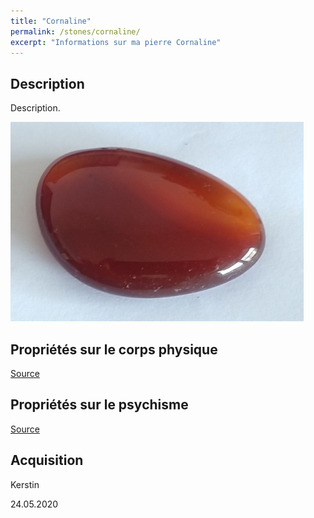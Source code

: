 ```yaml
---
title: "Cornaline"
permalink: /stones/cornaline/
excerpt: "Informations sur ma pierre Cornaline"
---
```


## Description
Description.

![Cornaline](/images/stones/Cornaline_Kerstin_20200524.jpg "Cornaline")

## Propriétés sur le corps physique


[Source](https://)


## Propriétés sur le psychisme


[Source](https://)

## Acquisition
Kerstin

24.05.2020
